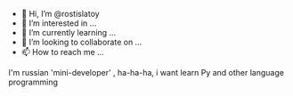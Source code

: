 - 👋 Hi, I’m @rostislatoy
- 👀 I’m interested in ...
- 🌱 I’m currently learning ...
- 💞️ I’m looking to collaborate on ...
- 📫 How to reach me ...

<!---
rostislatoy/rostislatoy is a ✨ special ✨ repository because its `README.md` (this file) appears on your GitHub profile.
You can click the Preview link to take a look at your changes.
---> I'm russian 'mini-developer' ,  ha-ha-ha, i want learn Py and other language programming
